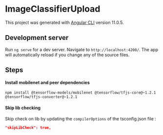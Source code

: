 # ImageClassifierUpload

This project was generated with [Angular CLI](https://github.com/angular/angular-cli) version 11.0.5.

## Development server

Run `ng serve` for a dev server. Navigate to `http://localhost:4200/`. The app will automatically reload if you change any of the source files.

## Steps

#### Install mobilenet and peer dependencies

```shell
npm install @tensorflow-models/mobilenet @tensorflow/tfjs-core@~1.2.1 @tensorflow/tfjs-converter@~1.2.1
```

#### Skip lib checking

Skip check on lib by updating the `compilerOptions` of the tsconfig.json file :

```json
"skipLibCheck": true,
```


